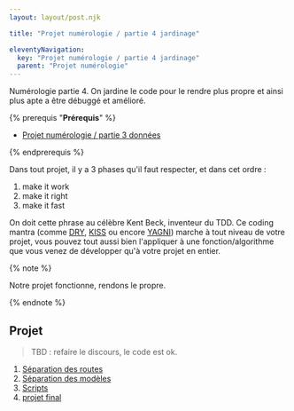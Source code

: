 ```yaml
---
layout: layout/post.njk

title: "Projet numérologie / partie 4 jardinage"

eleventyNavigation:
  key: "Projet numérologie / partie 4 jardinage"
  parent: "Projet numérologie"
---
```


<!-- début résumé -->

Numérologie partie 4. On jardine le code pour le rendre plus propre et ainsi plus apte a être débuggé et amélioré.

<!-- fin résumé -->

{% prerequis "**Prérequis**" %}

* [Projet numérologie / partie 3 données](../partie-3-données)

{% endprerequis %}

Dans tout projet, il y a 3 phases qu'il faut respecter, et dans cet ordre :

1. make it work
2. make it right
3. make it fast

On doit cette phrase au célèbre Kent Beck, inventeur du TDD. Ce coding mantra (comme [DRY](https://en.wikipedia.org/wiki/Don%27t_repeat_yourself), [KISS](https://en.wikipedia.org/wiki/KISS_principle) ou encore [YAGNI](https://en.wikipedia.org/wiki/You_aren%27t_gonna_need_it)) marche à tout niveau de votre projet, vous pouvez tout aussi bien l'appliquer à une fonction/algorithme que vous venez de développer qu'à votre projet en entier.

{% note %}

Notre projet fonctionne, rendons le propre.

{% endnote %}

## Projet

> TBD : refaire le discours, le code est ok.

1. [Séparation des routes](./1-routes)
2. [Séparation des modèles](./2-modeles)
3. [Scripts](./3-scripts)
4. [projet final](./4-structures)
